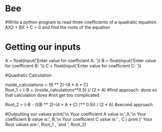 # Bee
#Write a python program to read three coefficients of a quadratic equation  AX2 + BX + C = 0 and find the roots of the equation 

# Getting our inputs

A = float(input('Enter value for coefficient A: '))
B = float(input('Enter value for coefficient B: '))
C = float(input('Enter value for coefficient C: '))

#Quadratic Calculation 

inside_calculations = (B ** 2)-(4 * A * C)      
Root_1 = (-B + (inside_calculations**0.5) )/ (2 * A) #first approach: done so that calculation does 
                                                                            #not get too complicated


Root_2 = (-B - (((B ** 2)-(4 * A * C) )** 0.5)) / (2 * A)   #second approach

#Outputting our values
print('\n Your coefficient A value is:',A,'\n Your coefficient B value is:', B,'\n Your coefficient C value is:' , C )
print (' Your Root values are:', Root_1 , 'and ', Root_2)
